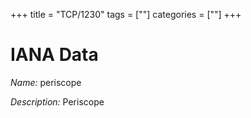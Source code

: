 +++
title = "TCP/1230"
tags = [""]
categories = [""]
+++

# IANA Data

_Name:_ periscope

_Description:_ Periscope

